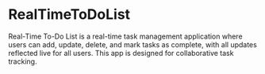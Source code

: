 # RealTimeToDoList
Real-Time To-Do List is a real-time task management application where users can add, update, delete, and mark tasks as complete, with all updates reflected live for all users. This app is designed for collaborative task tracking.
